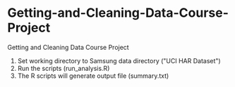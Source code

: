 # Getting-and-Cleaning-Data-Course-Project
Getting and Cleaning Data Course Project

1. Set working directory to  Samsung data directory ("UCI HAR Dataset")
2. Run the scripts (run_analysis.R)
3. The R scripts will generate output file (summary.txt)
